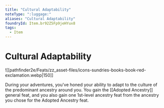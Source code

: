 ```yaml
---
title: "Cultural Adaptability"
noteType: ":luggage:"
aliases: "Cultural Adaptability"
foundryId: Item.br92Z5Fp9jeHYux8
tags:
  - Item
---
```


# Cultural Adaptability
![[pathfinder2e/Feats/zz_asset-files/icons-sundries-books-book-red-exclamation.webp|150]]

During your adventures, you've honed your ability to adapt to the culture of the predominant ancestry around you. You gain the [[Adopted Ancestry]] general feat, and you also gain one 1st-level ancestry feat from the ancestry you chose for the Adopted Ancestry feat.

